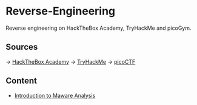# Reverse-Engineering
Reverse engineering on HackTheBox Academy, TryHackMe and picoGym.

## Sources
-> [HackTheBox Academy](https://academy.hackthebox.com/module/details/227)
-> [TryHackMe](https://tryhackme.com/hacktivities?tab=search&page=1&free=all&order=most-popular&difficulty=all&type=all&searchTxt=reverse)
-> [picoCTF](https://play.picoctf.org/practice?category=3&page=1)

## Content
- [Introduction to Maware Analysis]()
